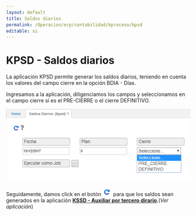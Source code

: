 ```yaml
---
layout: default
title: Saldos diarios
permalink: /Operacion/erp/contabilidad/kproceso/kpsd
editable: si
---
```


# KPSD - Saldos diarios

La aplicación KPSD permite generar los saldos diarios, teniendo en cuenta los valores del campo cierre en la opción BDIA - Días.  

Ingresamos a la aplicación, diligenciamos los campos y seleccionamos en el campo cierre si es el PRE-CIERRE o el cierre DEFINITIVO.  

![](kpsd.png)

Seguidamente, damos click en el botón ![](consultar.png) para que los saldos sean generados en la aplicación [**KSSD - Auxiliar por tercero dirario**](http://docs.oasiscom.com/Operacion/erp/contabilidad/ksaldo/kssd).(_Ver aplicación_)  






